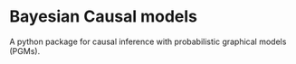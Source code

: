 # Bayesian Causal models

A python package for causal inference with probabilistic graphical models (PGMs).
